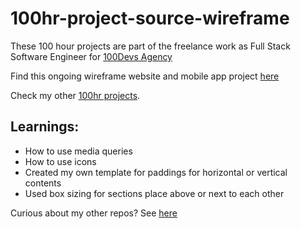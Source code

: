 # 100hr-project-source-wireframe
These 100 hour projects are part of the freelance work as Full Stack Software Engineer for [100Devs Agency](https://www.linkedin.com/company/100devs/)

Find this ongoing wireframe website and mobile app project [here](https://100hr-project-source-wireframe.vercel.app/)

Check my other [100hr projects](https://github.com/agcdtmr/100hr-project-others).

## Learnings:
- How to use media queries
- How to use icons
- Created my own template for paddings for horizontal or vertical contents
- Used box sizing for sections place above or next to each other

Curious about my other repos? See [here](https://github.com/agcdtmr?tab=repositories)


